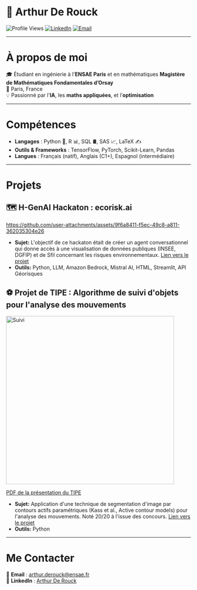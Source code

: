 <h1> 👋 Arthur De Rouck</h1>

<p>
  <img src="https://komarev.com/ghpvc/?username=ArthurDeRouck&label=Profile+Views&color=blue" alt="Profile Views" />
  <a href="https://www.linkedin.com/in/arthur-de-rouck-64b4a5221/"><img src="https://img.shields.io/badge/-LinkedIn-blue?style=flat&logo=linkedin" alt="LinkedIn"/></a>
  <a href="mailto:arthur.derouck@ensae.fr"><img src="https://img.shields.io/badge/-Email-red?style=flat&logo=gmail" alt="Email"/></a>
</p>

---

# À propos de moi

🎓 Étudiant en ingénierie à l'**ENSAE Paris** et en mathématiques **Magistère de Mathématiques Fondamentales d’Orsay**  
📍 Paris, France  
💡 Passionné par l'**IA**, les **maths appliquées**, et l’**optimisation**  

---

# Compétences

- **Langages** : Python 🐍, R 📊, SQL 🛢️, SAS 📈, LaTeX ✍️
- **Outils & Frameworks** : TensorFlow, PyTorch, Scikit-Learn, Pandas
- **Langues** : Français (natif), Anglais (C1+), Espagnol (intermédiaire)

---

# Projets

## 🗺️ H-GenAI Hackaton : ecorisk.ai
https://github.com/user-attachments/assets/9f6a8411-f5ec-49c8-a811-362035304e26

- **Sujet:** L'objectif de ce hackaton était de créer un agent conversationnel qui donne accès à une visualisation de données publiques (INSEE, DGFIP) et de Sfil concernant les risques environnementaux. [Lien vers le projet](https://github.com/arthurdrk/H-GenAI-Hackaton)
- **Outils:** Python, LLM, Amazon Bedrock, Mistral AI, HTML, Streamlit, API Géorisques

## ⚽ Projet de TIPE : Algorithme de suivi d'objets pour l'analyse des mouvements
<img width="458" alt="Suivi" src="https://github.com/user-attachments/assets/1abec784-df9c-419a-b4e8-6a6e7120ed38" />  

[PDF de la présentation du TIPE](https://github.com/user-attachments/files/18725877/Presentation.TIPE.pdf)

- **Sujet:** Application d'une technique de segmentation d'image par contours actifs paramétriques (Kass et al., Active contour models) pour l'analyse des mouvements. Noté 20/20 à l'issue des concours. [Lien vers le projet](https://github.com/arthurdrk/TIPE-active-contours)  
- **Outils:** Python
---

# Me Contacter

📧 **Email** : [arthur.derouck@ensae.fr](mailto:arthur.derouck@ensae.fr)  
🔗 **LinkedIn** : [Arthur De Rouck](https://www.linkedin.com/in/arthur-de-rouck-64b4a5221/)  
